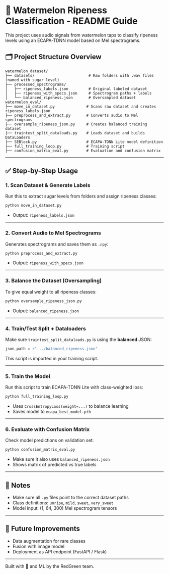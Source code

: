 # 🍉 Watermelon Ripeness Classification - README Guide

This project uses audio signals from watermelon taps to classify ripeness levels using an ECAPA-TDNN model based on Mel spectrograms.

## 🗂️ Project Structure Overview

```
watermelon_dataset/
├── datasets/                        # Raw folders with .wav files (named with sugar level)
├── processed_spectrograms/
│   ├── ripeness_labels.json         # Original labeled dataset
│   ├── ripeness_with_specs.json     # Spectrogram paths + labels
│   └── balanced_ripeness.json       # Oversampled dataset
watermelon_eval/
├── move_in_dataset.py              # Scans raw dataset and creates ripeness_labels.json
├── preprocess_and_extract.py       # Converts audio to Mel spectrograms
├── oversample_ripeness_json.py     # Creates balanced training dataset
├── traintest_split_dataloads.py    # Loads dataset and builds DataLoaders
├── SEBlock.py                      # ECAPA-TDNN Lite model definition
├── full_training_loop.py           # Training script
├── confusion_matrix_eval.py        # Evaluation and confusion matrix
```

---

## ✅ Step-by-Step Usage

### 1. **Scan Dataset & Generate Labels**

Run this to extract sugar levels from folders and assign ripeness classes:
```bash
python move_in_dataset.py
```
- Output: `ripeness_labels.json`

---

### 2. **Convert Audio to Mel Spectrograms**

Generates spectrograms and saves them as `.npy`:
```bash
python preprocess_and_extract.py
```
- Output: `ripeness_with_specs.json`

---

### 3. **Balance the Dataset (Oversampling)**

To give equal weight to all ripeness classes:
```bash
python oversample_ripeness_json.py
```
- Output: `balanced_ripeness.json`

---

### 4. **Train/Test Split + Dataloaders**

Make sure `traintest_split_dataloads.py` is using the **balanced** JSON:
```python
json_path = r".../balanced_ripeness.json"
```
This script is imported in your training script.

---

### 5. **Train the Model**

Run this script to train ECAPA-TDNN Lite with class-weighted loss:
```bash
python full_training_loop.py
```
- Uses `CrossEntropyLoss(weight=...)` to balance learning
- Saves model to `ecapa_best_model.pth`

---

### 6. **Evaluate with Confusion Matrix**

Check model predictions on validation set:
```bash
python confusion_matrix_eval.py
```
- Make sure it also uses `balanced_ripeness.json`
- Shows matrix of predicted vs true labels

---

## 💬 Notes
- Make sure all `.py` files point to the correct dataset paths
- Class definitions: `unripe`, `mild`, `sweet`, `very_sweet`
- Model input: (1, 64, 300) Mel spectrogram tensors

---

## 🚀 Future Improvements
- Data augmentation for rare classes
- Fusion with image model
- Deployment as API endpoint (FastAPI / Flask)

---

Built with 🍉 and ML by the RedGreen team.

